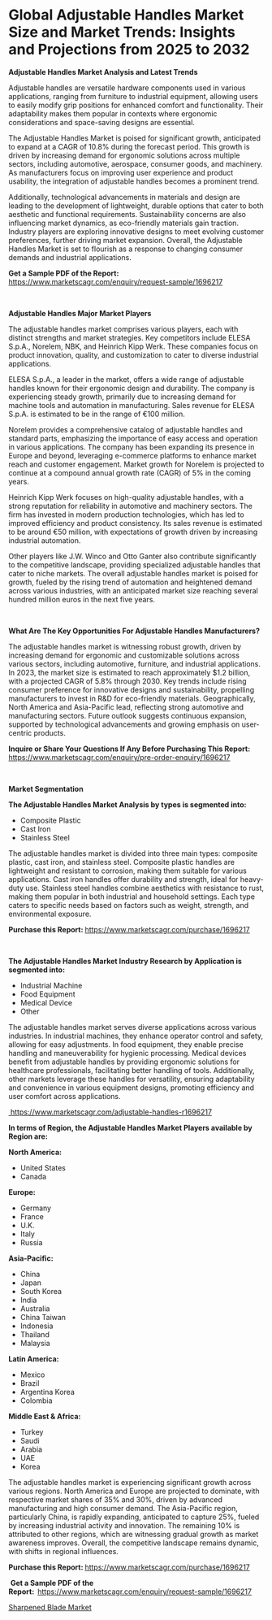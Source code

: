 <p><h1>Global Adjustable Handles Market Size and Market Trends: Insights and Projections from 2025 to 2032</h1></p><p><strong>Adjustable Handles Market Analysis and Latest Trends</strong></p>
<p><p>Adjustable handles are versatile hardware components used in various applications, ranging from furniture to industrial equipment, allowing users to easily modify grip positions for enhanced comfort and functionality. Their adaptability makes them popular in contexts where ergonomic considerations and space-saving designs are essential.</p><p>The Adjustable Handles Market is poised for significant growth, anticipated to expand at a CAGR of 10.8% during the forecast period. This growth is driven by increasing demand for ergonomic solutions across multiple sectors, including automotive, aerospace, consumer goods, and machinery. As manufacturers focus on improving user experience and product usability, the integration of adjustable handles becomes a prominent trend.</p><p>Additionally, technological advancements in materials and design are leading to the development of lightweight, durable options that cater to both aesthetic and functional requirements. Sustainability concerns are also influencing market dynamics, as eco-friendly materials gain traction. Industry players are exploring innovative designs to meet evolving customer preferences, further driving market expansion. Overall, the Adjustable Handles Market is set to flourish as a response to changing consumer demands and industrial applications.</p></p>
<p><strong>Get a Sample PDF of the Report:&nbsp;</strong> <a href="https://www.marketscagr.com/enquiry/request-sample/1696217?utm_campaign=3292&utm_medium=2&utm_source=Github&utm_content=ia&utm_term=27032025&utm_id=adjustable-handles">https://www.marketscagr.com/enquiry/request-sample/1696217</a></p>
<p>&nbsp;</p>
<p><strong>Adjustable Handles Major Market Players</strong></p>
<p><p>The adjustable handles market comprises various players, each with distinct strengths and market strategies. Key competitors include ELESA S.p.A., Norelem, NBK, and Heinrich Kipp Werk. These companies focus on product innovation, quality, and customization to cater to diverse industrial applications.</p><p>ELESA S.p.A., a leader in the market, offers a wide range of adjustable handles known for their ergonomic design and durability. The company is experiencing steady growth, primarily due to increasing demand for machine tools and automation in manufacturing. Sales revenue for ELESA S.p.A. is estimated to be in the range of €100 million.</p><p>Norelem provides a comprehensive catalog of adjustable handles and standard parts, emphasizing the importance of easy access and operation in various applications. The company has been expanding its presence in Europe and beyond, leveraging e-commerce platforms to enhance market reach and customer engagement. Market growth for Norelem is projected to continue at a compound annual growth rate (CAGR) of 5% in the coming years.</p><p>Heinrich Kipp Werk focuses on high-quality adjustable handles, with a strong reputation for reliability in automotive and machinery sectors. The firm has invested in modern production technologies, which has led to improved efficiency and product consistency. Its sales revenue is estimated to be around €50 million, with expectations of growth driven by increasing industrial automation.</p><p>Other players like J.W. Winco and Otto Ganter also contribute significantly to the competitive landscape, providing specialized adjustable handles that cater to niche markets. The overall adjustable handles market is poised for growth, fueled by the rising trend of automation and heightened demand across various industries, with an anticipated market size reaching several hundred million euros in the next five years.</p></p>
<p>&nbsp;</p>
<p><strong>What Are The Key Opportunities For Adjustable Handles Manufacturers?</strong></p>
<p><p>The adjustable handles market is witnessing robust growth, driven by increasing demand for ergonomic and customizable solutions across various sectors, including automotive, furniture, and industrial applications. In 2023, the market size is estimated to reach approximately $1.2 billion, with a projected CAGR of 5.8% through 2030. Key trends include rising consumer preference for innovative designs and sustainability, propelling manufacturers to invest in R&D for eco-friendly materials. Geographically, North America and Asia-Pacific lead, reflecting strong automotive and manufacturing sectors. Future outlook suggests continuous expansion, supported by technological advancements and growing emphasis on user-centric products.</p></p>
<p><strong>Inquire or Share Your Questions If Any Before Purchasing This Report:</strong> <a href="https://www.marketscagr.com/enquiry/pre-order-enquiry/1696217?utm_campaign=3292&utm_medium=2&utm_source=Github&utm_content=ia&utm_term=27032025&utm_id=adjustable-handles">https://www.marketscagr.com/enquiry/pre-order-enquiry/1696217</a></p>
<p>&nbsp;</p>
<p><strong>Market Segmentation</strong></p>
<p><strong>The Adjustable Handles Market Analysis by types is segmented into:</strong></p>
<p><ul><li>Composite Plastic</li><li>Cast Iron</li><li>Stainless Steel</li></ul></p>
<p><p>The adjustable handles market is divided into three main types: composite plastic, cast iron, and stainless steel. Composite plastic handles are lightweight and resistant to corrosion, making them suitable for various applications. Cast iron handles offer durability and strength, ideal for heavy-duty use. Stainless steel handles combine aesthetics with resistance to rust, making them popular in both industrial and household settings. Each type caters to specific needs based on factors such as weight, strength, and environmental exposure.</p></p>
<p><strong>Purchase this Report:&nbsp;</strong><a href="https://www.marketscagr.com/purchase/1696217?utm_campaign=3292&utm_medium=2&utm_source=Github&utm_content=ia&utm_term=27032025&utm_id=adjustable-handles">https://www.marketscagr.com/purchase/1696217</a></p>
<p>&nbsp;</p>
<p><strong>The Adjustable Handles Market Industry Research by Application is segmented into:</strong></p>
<p><ul><li>Industrial Machine</li><li>Food Equipment</li><li>Medical Device</li><li>Other</li></ul></p>
<p><p>The adjustable handles market serves diverse applications across various industries. In industrial machines, they enhance operator control and safety, allowing for easy adjustments. In food equipment, they enable precise handling and maneuverability for hygienic processing. Medical devices benefit from adjustable handles by providing ergonomic solutions for healthcare professionals, facilitating better handling of tools. Additionally, other markets leverage these handles for versatility, ensuring adaptability and convenience in various equipment designs, promoting efficiency and user comfort across applications.</p></p>
<p><a href="https://www.marketscagr.com/adjustable-handles-r1696217?utm_campaign=3292&utm_medium=2&utm_source=Github&utm_content=ia&utm_term=27032025&utm_id=adjustable-handles">&nbsp;https://www.marketscagr.com/adjustable-handles-r1696217</a></p>
<p><strong>In terms of Region, the Adjustable Handles Market Players available by Region are:</strong></p>
<p>
    <p> <strong> North America: </strong>
        <ul>
            <li>United States</li>
            <li>Canada</li>
        </ul>
        </p> 
    <p> <strong> Europe: </strong>
        <ul>
            <li>Germany</li>
            <li>France</li>
            <li>U.K.</li>
            <li>Italy</li>
            <li>Russia</li>
        </ul>
        </p> 
    <p> <strong> Asia-Pacific: </strong>
        <ul>
            <li>China</li>
            <li>Japan</li>
            <li>South Korea</li>
            <li>India</li>
            <li>Australia</li>
            <li>China Taiwan</li>
            <li>Indonesia</li>
            <li>Thailand</li>
            <li>Malaysia</li>
        </ul>
        </p> 
    <p> <strong> Latin America: </strong>
        <ul>
            <li>Mexico</li>
            <li>Brazil</li>
            <li>Argentina Korea</li>
            <li>Colombia</li>
        </ul>
        </p> 
    <p> <strong> Middle East & Africa: </strong>
        <ul>
            <li>Turkey</li>
            <li>Saudi</li>
            <li>Arabia</li>
            <li>UAE</li>
            <li>Korea</li>
        </ul>
    </p>
    </p>
<p><p>The adjustable handles market is experiencing significant growth across various regions. North America and Europe are projected to dominate, with respective market shares of 35% and 30%, driven by advanced manufacturing and high consumer demand. The Asia-Pacific region, particularly China, is rapidly expanding, anticipated to capture 25%, fueled by increasing industrial activity and innovation. The remaining 10% is attributed to other regions, which are witnessing gradual growth as market awareness improves. Overall, the competitive landscape remains dynamic, with shifts in regional influences.</p></p>
<p><strong>Purchase this Report: </strong><a href="https://www.marketscagr.com/purchase/1696217?utm_campaign=3292&utm_medium=2&utm_source=Github&utm_content=ia&utm_term=27032025&utm_id=adjustable-handles">https://www.marketscagr.com/purchase/1696217</a></p>
<p>&nbsp;<strong>Get a Sample PDF of the Report:&nbsp;&nbsp;</strong><a href="https://www.marketscagr.com/enquiry/request-sample/1696217?utm_campaign=3292&utm_medium=2&utm_source=Github&utm_content=ia&utm_term=27032025&utm_id=adjustable-handles">https://www.marketscagr.com/enquiry/request-sample/1696217</a></p>
<p><strong></strong></p>
<p><p><a href="https://github.com/shafriusizi/Market-Research-Report-List-1/blob/main/sharpened-blade-market.md?utm_campaign=3292&utm_medium=2&utm_source=Github&utm_content=ia&utm_term=27032025&utm_id=adjustable-handles">Sharpened Blade Market</a></p></p>